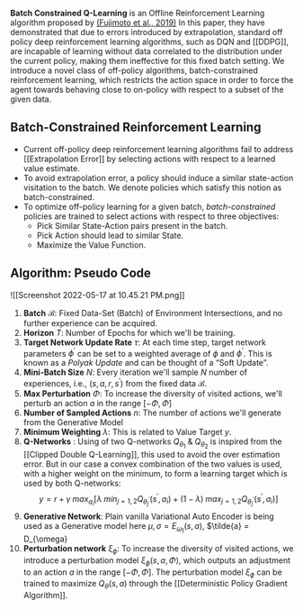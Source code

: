 **Batch Constrained Q-Learning** is an Offline Reinforcement Learning algorithm proposed by [(Fujimoto et al., 2019)](https://arxiv.org/abs/1812.02900) In this paper, they have demonstrated that due to errors introduced by extrapolation, standard off policy deep reinforcement learning algorithms, such as DQN and [[DDPG]], are incapable of learning without data correlated to the distribution under the current policy, making them ineffective for this fixed batch setting. We introduce a novel class of off-policy algorithms, batch-constrained reinforcement learning, which restricts the action space in order to force the agent towards behaving close to on-policy with respect to a subset of the given data.

## Batch-Constrained Reinforcement Learning
- Current off-policy deep reinforcement learning algorithms fail to address [[Extrapolation Error]] by selecting actions with respect to a learned value estimate. 
- To avoid extrapolation error, a policy should induce a similar state-action visitation to the batch. We denote policies which satisfy this notion as batch-constrained. 
- To optimize off-policy learning for a given batch, _batch-constrained_ policies are trained to select actions with respect to three objectives:
	- Pick Similar State-Action pairs present in the batch.
	- Pick Action should lead to similar State.
	- Maximize the Value Function.

## Algorithm: Pseudo Code
![[Screenshot 2022-05-17 at 10.45.21 PM.png]]

1. **Batch** $\mathcal{B}$: Fixed Data-Set (Batch) of Environment Intersections, and no further experience can be acquired.
2. **Horizon** $T$: Number of Epochs for which we'll be training.
3. **Target Network Update Rate** $\tau$: At each time step, target network parameters $\phi^\prime$ can be set to a weighted average of $\phi$ and $\phi^\prime$. This is known as a _Polyak Update_ and can be thought of a “Soft Update”.
4. **Mini-Batch Size** $N$: Every iteration we'll sample $N$ number of experiences, i.e., $(s, a, r, s^\prime)$ from the fixed data $\mathcal{B}$.
5. **Max Perturbation** $\Phi$: To increase the diversity of visited actions, we'll perturb an action $a$ in the range $[−\Phi, \Phi]$
6. **Number of Sampled Actions** $n$: The number of actions we'll generate from the Generative Model
7. **Minimum Weighting** $\lambda$: This is related to Value Target $y$. 
8. **Q-Networks** : Using of two Q-networks $Q_{\theta_1} \; \& \;Q_{\theta_2}$ is inspired from the [[Clipped Double Q-Learning]], this used to avoid the over estimation error. But in our case a convex combination of the two values is used, with a higher weight on the minimum, to form a learning target which is used by both Q-networks: $$y = r + \gamma \;max_{a_i} \left[ \lambda \; min_{j=1,2} Q_{\theta_j^\prime} (s^\prime , a_i) + (1- \lambda) \; max_{j=1,2} Q_{\theta_j^\prime} (s^\prime , a_i) \right] $$
9. **Generative Network**: Plain vanilla Variational Auto Encoder is being used as a Generative model here $\mu, \sigma = E_{\omega_1}(s, a)$, $\tilde{a} = D_{\omega}
10. **Perturbation network** $\xi_{\phi}$: To increase the diversity of visited actions, we introduce a perturbation model $\xi_{\phi}(s, a, \Phi)$, which outputs an adjustment to an action $a$ in the range $[−\Phi, \Phi]$. The perturbation model $\xi_{\phi}$ can be trained to maximize $Q_θ(s, a)$ through the [[Deterministic Policy Gradient Algorithm]].